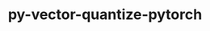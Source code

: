 ---
title: "py-vector-quantize-pytorch"
layout: cache
categories: [package, develop-2024-03-17]
meta: {"versions": ["0.3.9"], "compilers": ["apple-clang@=15.0.0", "gcc@=11.4.0"], "oss": ["ubuntu22.04", "ventura"], "platforms": ["darwin", "linux"], "targets": ["aarch64", "x86_64_v3"], "stacks": ["ml-darwin-aarch64-mps", "ml-linux-x86_64-cpu", "ml-linux-x86_64-cuda", "ml-linux-x86_64-rocm", "root"], "num_specs": 4, "num_specs_by_stack": {"ml-darwin-aarch64-mps": 1, "root": 4, "ml-linux-x86_64-rocm": 1, "ml-linux-x86_64-cuda": 1, "ml-linux-x86_64-cpu": 1}}
spec_details: [{"hash": "vs6aukroog7ocqkv2boychjioii2fjrr", "compiler": "apple-clang@=15.0.0", "versions": ["0.3.9"], "os": "ventura", "platform": "darwin", "target": "aarch64", "variants": ["build_system=python_pip"], "stacks": ["ml-darwin-aarch64-mps", "root"], "size": "-", "tarball": "https://binaries.spack.io/develop-2024-03-17/build_cache/darwin-ventura-aarch64/apple-clang-15.0.0/py-vector-quantize-pytorch-0.3.9/darwin-ventura-aarch64-apple-clang-15.0.0-py-vector-quantize-pytorch-0.3.9-vs6aukroog7ocqkv2boychjioii2fjrr.spack"}, {"hash": "qnrwqrh6cq4dt7z65fjcunbwl4dfrhkm", "compiler": "gcc@=11.4.0", "versions": ["0.3.9"], "os": "ubuntu22.04", "platform": "linux", "target": "x86_64_v3", "variants": ["build_system=python_pip"], "stacks": ["root", "ml-linux-x86_64-rocm"], "size": "-", "tarball": "https://binaries.spack.io/develop-2024-03-17/build_cache/linux-ubuntu22.04-x86_64_v3/gcc-11.4.0/py-vector-quantize-pytorch-0.3.9/linux-ubuntu22.04-x86_64_v3-gcc-11.4.0-py-vector-quantize-pytorch-0.3.9-qnrwqrh6cq4dt7z65fjcunbwl4dfrhkm.spack"}, {"hash": "iusbsfyque4jqyhgbixzkgeo2srn7smb", "compiler": "gcc@=11.4.0", "versions": ["0.3.9"], "os": "ubuntu22.04", "platform": "linux", "target": "x86_64_v3", "variants": ["build_system=python_pip"], "stacks": ["root", "ml-linux-x86_64-cuda"], "size": "-", "tarball": "https://binaries.spack.io/develop-2024-03-17/build_cache/linux-ubuntu22.04-x86_64_v3/gcc-11.4.0/py-vector-quantize-pytorch-0.3.9/linux-ubuntu22.04-x86_64_v3-gcc-11.4.0-py-vector-quantize-pytorch-0.3.9-iusbsfyque4jqyhgbixzkgeo2srn7smb.spack"}, {"hash": "5nje7cynhmbnm3cekgnat2wu4whyi7i5", "compiler": "gcc@=11.4.0", "versions": ["0.3.9"], "os": "ubuntu22.04", "platform": "linux", "target": "x86_64_v3", "variants": ["build_system=python_pip"], "stacks": ["root", "ml-linux-x86_64-cpu"], "size": "-", "tarball": "https://binaries.spack.io/develop-2024-03-17/build_cache/linux-ubuntu22.04-x86_64_v3/gcc-11.4.0/py-vector-quantize-pytorch-0.3.9/linux-ubuntu22.04-x86_64_v3-gcc-11.4.0-py-vector-quantize-pytorch-0.3.9-5nje7cynhmbnm3cekgnat2wu4whyi7i5.spack"}]
---